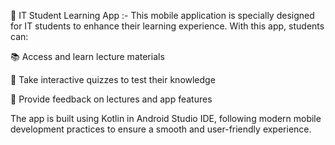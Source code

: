 📱 IT Student Learning App :-
This mobile application is specially designed for IT students to enhance their learning experience. With this app, students can:

📚 Access and learn lecture materials

📝 Take interactive quizzes to test their knowledge

💬 Provide feedback on lectures and app features

The app is built using Kotlin in Android Studio IDE, following modern mobile development practices to ensure a smooth and user-friendly experience.
